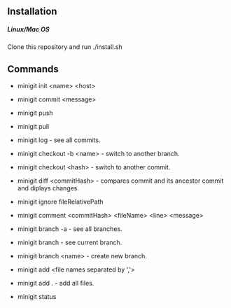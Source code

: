 ## Installation

##### Linux/Mac OS
Clone this repository and run ./install.sh

## Commands
 
* minigit init \<name> \<host>

* minigit commit \<message>

* minigit push

* minigit pull

* minigit log - see all commits.

* minigit checkout -b \<name> - switch to another branch.

* minigit checkout \<hash> - switch to another commit.

* minigit diff \<commitHash> - compares commit and its ancestor commit and diplays changes.

* minigit ignore fileRelativePath

* minigit comment \<commitHash> \<fileName> \<line> \<message>

* minigit branch -a - see all branches.

* minigit branch - see current branch.

* minigit branch \<name> - create new branch.

* minigit add <file names separated by ','>

* minigit add . - add all files.

* minigit status
